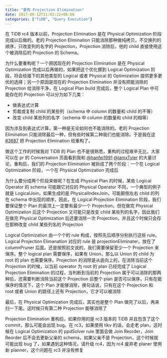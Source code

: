 ```yaml
---
title: "重构 Projection Elimination"
date: 2017-08-12T11:03:22+08:00
categories: ["TiDB", "Query Execution"]
---
```


在 TiDB rc4 版本以前，Projection Elimination 是在 Physical Optimization 阶段完成以后做的。老的 Projection Elimination 只能消除那种做纯拷贝，不交换列的顺序，只改变列的名字的 Projection，Projection 消除后，他的 child 直接使用这个被消除后的 Projection 的 Schema。

为什么要重构呢？一个原因现在的 Projection Elimination 是在 Physical Optimization 完成以后再做的，如果把这个优化挪到 Logical Optimization 阶段，将会给接下的其他类型的 Logical 或者 Physical 的 Optimization 提供更多更优的选择；另一个原因是现在的 Projection Elimination 并没有把能消除的 Projection 给消除干净，在 Logical Plan build 完成后，整个 Logical Plan 中可能存在的 Projection 可以分为如下几类：

- 做表达式计算
- 剪裁或复制 child 的某些列（schema 中 column 的数量和 child 的不等）
- 改变 child 某些列的名字（schema 中 column 的数量和 child 的相等）

因为涉及到表达式计算，第一种是无论如何也不能消除的。老的 Projection Elimination 只能消除最后一种，但有些时候第二种我们也能消除。于是我在这 [#3687](https://github.com/pingcap/tidb/pull/3687) 把 Projection Elimination 给重构了。

做这个工作的时候我对 TiDB 的 Plan 也不是很熟悉，重构的过程艰辛无比，大家可以在 pr 的 Conversation 页面看到我和 [@hanfei1991](https://github.com/hanfei1991) [@lamxTyler](https://github.com/lamxTyler) 的大量讨论，重构后，我们的 Projection Elimination 被拆成了两个阶段：一个在 Logical Optimization 阶段，一个在 Physical Optimization 完成后

为什么要分成两个阶段来做呢？在生成 Physical Plan 的时候，某些 Logical Operator 的 schema 可能跟它对应的 Physical Operator 不同，一个典型的例子就是 LogicalJoin，如果生成的是 PhysicalIndexJoin，可能颠倒左右 child 的列在 schema 中出现的顺序，因此，在 Logical Projection Elimination 阶段，我们要保证整个 Plan 的最顶上一定要有最少一个 Projection，但在做完 Physical Optimization 后这个 Projection 又可能只是改变 child 某些列的名字，因此我们在做完 Physical Optimization 后还要消除一次 Projection，并且这个时候只会存在那种改变 child 某些列名的 Projection

Logical Optimization 由一个个的 rule 构成，按照先后顺序分别执行这些 rule。Logical Projection Elimanation 对应的 rule 是 projectionEliminater，放在了 columnPruner 后面。还是按照前文说的，我们需要保留至少一个 Projection 来保序。整个 logical plan 需要保序，如果有 Union，那么以 Union 的 child 为 root 的 plan 也需要保序。Projection 的消除是从底向上的，在消除当前这个 Projection 的时候，以当前 operator 为 root 的 plan 已经完成了 Logical Projection Elimination 的过程，当判断到当前的 Projection 属于可以消除的那两种后，还需要判断消除当前这个 Projection 后整个 plan 是否可以保序，只有在能保序的情况下，这个 Plan 才能够消除，换句话说，只有在这个 Projection 和 root 或者 Union 的路径上还有 Projection，它才可以被消除

最后，在 Physical Optimization 完成后，其实也是整个 Plan 做完了以后，再来扫一下尾。这时候只有第二种 Projection 能够消除了

Projection Elimination 重构后，如果你用的是 rc3 版本的 TiDB 并且包含了这个 commit，那么可能会出现 bug。在 rc3，如果使用 tikv 的话，会走老 plan，这时候在 Logical Optimization 的 ppdSolver rule 里面会做 Join Reorder，Join Reorder 后不会去更新父亲的 schema，如果父亲不是 Projection，这个时候就可能出现 bug 了，如果遇到这种情况，请升级 rc4，因为 rc4 废弃老 planer 使用新 planner，这个问题在 rc3 并没有修复

